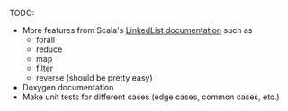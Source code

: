 TODO:
- More features from Scala's [LinkedList documentation](https://www.scala-lang.org/api/2.12.5/scala/collection/mutable/LinkedList.html) such as
  - forall
  - reduce
  - map
  - filter
  - reverse (should be pretty easy)
- Doxygen documentation
- Make unit tests for different cases (edge cases, common cases, etc.)
